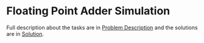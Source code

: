 # Floating Point Adder Simulation

Full description about the tasks are in [Problem Description](https://github.com/Shukti042/Computer-Architecture/blob/master/Floating%20Point%20Adder%20Simulation/Adder_Simulation.pdf) and the solutions are in [Solution](https://github.com/Shukti042/Computer-Architecture/tree/master/Floating%20Point%20Adder%20Simulation/Solution).